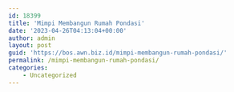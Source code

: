 ```yaml
---
id: 18399
title: 'Mimpi Membangun Rumah Pondasi'
date: '2023-04-26T04:13:04+00:00'
author: admin
layout: post
guid: 'https://bos.awn.biz.id/mimpi-membangun-rumah-pondasi/'
permalink: /mimpi-membangun-rumah-pondasi/
categories:
    - Uncategorized
---
```


